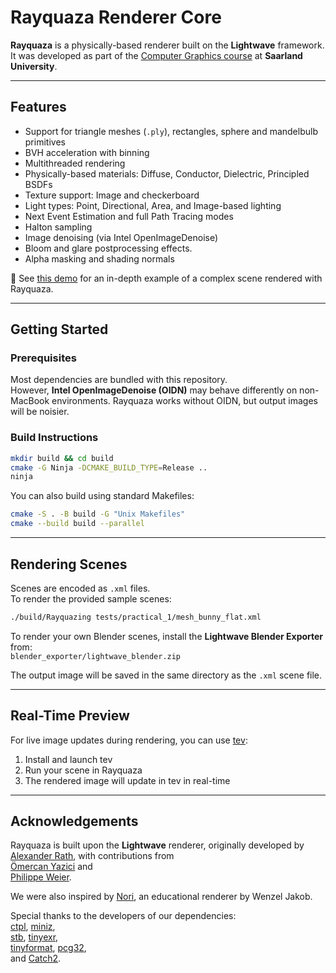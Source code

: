 # Rayquaza Renderer Core

**Rayquaza** is a physically-based renderer built on the **Lightwave** framework.  
It was developed as part of the [Computer Graphics course](https://graphics.cg.uni-saarland.de) at **Saarland University**.

---

## Features

- Support for triangle meshes (`.ply`), rectangles, sphere and mandelbulb primitives
- BVH acceleration with binning
- Multithreaded rendering
- Physically-based materials: Diffuse, Conductor, Dielectric, Principled BSDFs
- Texture support: Image and checkerboard
- Light types: Point, Directional, Area, and Image-based lighting
- Next Event Estimation and full Path Tracing modes
- Halton sampling
- Image denoising (via Intel OpenImageDenoise)
- Bloom and glare postprocessing effects.
- Alpha masking and shading normals

🔗 See [this demo](https://alejandrocampayo.github.io/rayquaza-renderer-website/) for an in-depth example of a complex scene rendered with Rayquaza.

---

## Getting Started

### Prerequisites

Most dependencies are bundled with this repository.  
However, **Intel OpenImageDenoise (OIDN)** may behave differently on non-MacBook environments. Rayquaza works without OIDN, but output images will be noisier.

### Build Instructions

```bash
mkdir build && cd build
cmake -G Ninja -DCMAKE_BUILD_TYPE=Release ..
ninja
```

You can also build using standard Makefiles:

```bash
cmake -S . -B build -G "Unix Makefiles"
cmake --build build --parallel
```

---

## Rendering Scenes

Scenes are encoded as `.xml` files.  
To render the provided sample scenes:

```bash
./build/Rayquazing tests/practical_1/mesh_bunny_flat.xml
```

To render your own Blender scenes, install the **Lightwave Blender Exporter** from:  
`blender_exporter/lightwave_blender.zip`

The output image will be saved in the same directory as the `.xml` scene file.

---

## Real-Time Preview

For live image updates during rendering, you can use [tev](https://github.com/Tom94/tev/releases):

1. Install and launch tev
2. Run your scene in Rayquaza
3. The rendered image will update in tev in real-time

---

## Acknowledgements

Rayquaza is built upon the **Lightwave** renderer, originally developed by  
[Alexander Rath](https://graphics.cg.uni-saarland.de/people/rath.html), with contributions from  
[Ömercan Yazici](https://graphics.cg.uni-saarland.de/people/yazici.html) and  
[Philippe Weier](https://graphics.cg.uni-saarland.de/people/weier.html).

We were also inspired by [Nori](https://wjakob.github.io/nori/), an educational renderer by Wenzel Jakob.

Special thanks to the developers of our dependencies:  
[ctpl](https://github.com/vit-vit/CTPL), [miniz](https://github.com/richgel999/miniz),  
[stb](https://github.com/nothings/stb), [tinyexr](https://github.com/syoyo/tinyexr),  
[tinyformat](https://github.com/c42f/tinyformat), [pcg32](https://github.com/wjakob/pcg32),  
and [Catch2](https://github.com/catchorg/Catch2).

